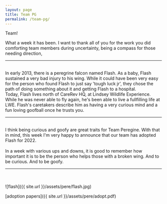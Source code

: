 ```yaml
---
layout: page
title: Team PG
permalink: /team-pg/
---
```


Team!

What a week it has been. I want to thank all of you for the work you did comforting team members during uncertainty, being a compass for those needing direction, 
  
<hr/>  
<br/>  
In early 2013, there is a peregrine falcon named Flash. As a baby, Flash sustained a very bad injury to his wing. While it could have been very easy for the person who found Flash to just say 'tough luck jr', they chose the path of doing something about it and getting Flash to a hospital.
<br/>  
Today, Flash lives north of CareRev HQ, at Lindsey Wildlife Experience. While he was never able to fly again, he's been able to live a fullfilling life at LWE. Flash's caretakers describe him as having a very curious mind and a fun loving goofball once he trusts you. 
<hr/>  
<br/>  
I think being curious and goofy are great traits for Team Peregine. With that in mind, this week I'm very happy to announce that our team has adopted Flash for 2022. 
<br/>
<br/>
In a week with various ups and downs, it is good to remember how important it is to be the person who helps those with a broken wing. And to be curious. And to be goofy.  
<hr/>  
<br/>  
<br/>  
![flash]({{ site.url }}/assets/pere/flash.jpg)
  
[adoption papers]({{ site.url }}/assets/pere/adopt.pdf)
